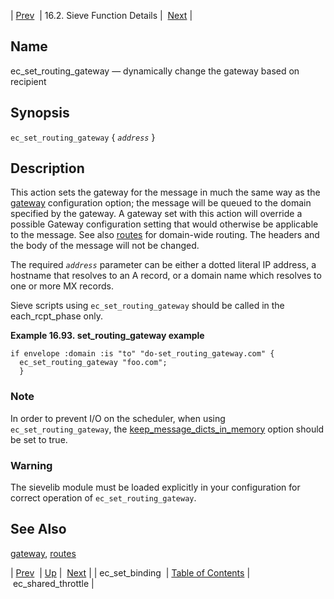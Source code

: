 | [Prev](sieve.ref.ec_set_binding)  | 16.2. Sieve Function Details |  [Next](sieve.ref.ec_shared_throttle) |

<a name="sieve.ref.ec_set_routing_gateway"></a>
## Name

ec_set_routing_gateway — dynamically change the gateway based on recipient

## Synopsis

`ec_set_routing_gateway` { *`address`* }

<a name="idp30530000"></a>
## Description

This action sets the gateway for the message in much the same way as the [gateway](conf.ref.gateway "gateway") configuration option; the message will be queued to the domain specified by the gateway. A gateway set with this action will override a possible Gateway configuration setting that would otherwise be applicable to the message. See also [routes](conf.ref.routes "routes") for domain-wide routing. The headers and the body of the message will not be changed.

The required *`address`* parameter can be either a dotted literal IP address, a hostname that resolves to an A record, or a domain name which resolves to one or more MX records.

Sieve scripts using `ec_set_routing_gateway` should be called in the each_rcpt_phase only.

<a name="example.ec_set_routing_gateway"></a>

**Example 16.93. set_routing_gateway example**

```
if envelope :domain :is "to" "do-set_routing_gateway.com" {
  ec_set_routing_gateway "foo.com";
  }
```

### Note

In order to prevent I/O on the scheduler, when using `ec_set_routing_gateway`, the [keep_message_dicts_in_memory](conf.ref.keep_message_dicts_in_memory "keep_message_dicts_in_memory") option should be set to true.

### Warning

The sievelib module must be loaded explicitly in your configuration for correct operation of `ec_set_routing_gateway`.

<a name="idp30541616"></a>
## See Also

[gateway](conf.ref.gateway "gateway"), [routes](conf.ref.routes "routes")

| [Prev](sieve.ref.ec_set_binding)  | [Up](sieve.ref.files) |  [Next](sieve.ref.ec_shared_throttle) |
| ec_set_binding  | [Table of Contents](index) |  ec_shared_throttle |
